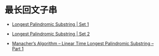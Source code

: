 # 最长回文子串
- [Longest Palindromic Substring | Set 1](https://www.geeksforgeeks.org/longest-palindrome-substring-set-1/)

- [Longest Palindromic Substring | Set 2](https://www.geeksforgeeks.org/longest-palindrome-substring-set-2/)

- [Manacher’s Algorithm – Linear Time Longest Palindromic Substring – Part 1](https://www.geeksforgeeks.org/manachers-algorithm-linear-time-longest-palindromic-substring-part-1/)